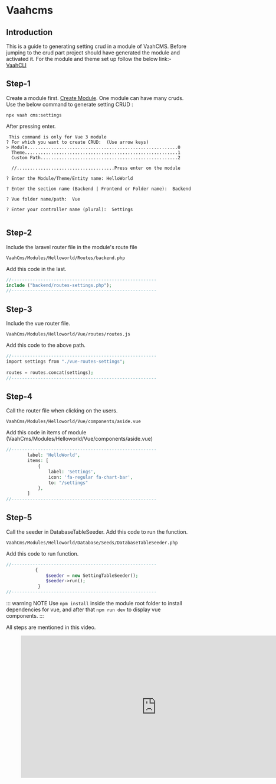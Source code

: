 # Vaahcms

[comment]: <> ([[toc]])

## Introduction

This is a guide to generating setting crud in a module of VaahCMS.
Before jumping to the crud part project should have generated the module and activated it.
For the module and theme set up follow the below link:-
[VaahCLI](https://github.com/webreinvent/vaahcli/tree/develop)


## Step-1
Create a module first. [Create Module](https://docs.vaah.dev/vaahcms-2/backend/generate-module.html). One module can have many cruds.\
Use the below command to generate setting CRUD :

```shell
npx vaah cms:settings
```

After pressing enter.

```shell
 This command is only for Vue 3 module 
? For which you want to create CRUD:  (Use arrow keys)
> Module.........................................................0
  Theme..........................................................1
  Custom Path....................................................2
  
  //.....................................Press enter on the module
```

```shell
? Enter the Module/Theme/Entity name: HelloWorld
````

```shell
? Enter the section name (Backend | Frontend or Folder name):  Backend
````

```shell
? Vue folder name/path:  Vue
````

```shell
? Enter your controller name (plural):  Settings
````

<img :src="$withBase('/images/vaahcms-two/2.x-module-setting.png')">


## Step-2
Include the laravel router file in the module's route file

```VaahCms/Modules/Helloworld/Routes/backend.php```

Add this code in the last.
```php
//-------------------------------------------------------
include ("backend/routes-settings.php");
//-------------------------------------------------------
```


## Step-3
Include the vue router file.

```VaahCms/Modules/Helloworld/Vue/routes/routes.js```

Add this code to the above path.

```php
//-------------------------------------------------------
import settings from "./vue-routes-settings";
   
routes = routes.concat(settings);
//-------------------------------------------------------
```

## Step-4
Call the router file when clicking on the users.

```VaahCms/Modules/Helloworld/Vue/components/aside.vue```

Add this code in items of module (VaahCms/Modules/Helloworld/Vue/components/aside.vue)
```php
//-------------------------------------------------------
        label: 'HelloWorld',
        items: [
            {
                label: 'Settings',
                icon: 'fa-regular fa-chart-bar',
                to: "/settings"
            },
        ]
//-------------------------------------------------------
```

## Step-5
Call the seeder in DatabaseTableSeeder. Add this code to run the function. 

```VaahCms/Modules/Helloworld/Database/Seeds/DatabaseTableSeeder.php```

Add this code to run function.
```php
//-------------------------------------------------------
           {
               $seeder = new SettingTableSeeder();
               $seeder->run();
            }
//-------------------------------------------------------
```

::: warning NOTE
Use `npm install` inside the module root folder to install dependencies for vue, and after that `npm run dev` to display vue components.
:::

All steps are mentioned in this video.

<figure>
<iframe width="733" height="385" src="https://www.youtube.com/embed/egjqkWqCxKQ" title="VaahCMS 2.x + Vue3 | How to create Settings section and use pre-configured vue 3 app" frameborder="0" allow="accelerometer; autoplay; clipboard-write; encrypted-media; gyroscope; picture-in-picture; web-share" allowfullscreen></iframe>
</figure>


